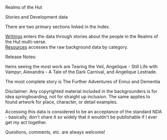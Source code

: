 <html>

<head>
    <meta http-equiv="Content-Type" content="text/html; charset=windows-1252">
    <link rel='stylesheet' type='text/css' href='./stylesheets/layout.css' />
    <link rel="SHORTCUT ICON" HREF="http:www.absynthegrrl.com/stylesheets/7pt02.ico">
    <title>RotHHome</title>
</head>

<body>
<p class="sectioncaption">Realms of the Hut</p>
<p class="regtxt5">Stories and Development data</p>
<p class="regtxt5">There are two primary sections linked in the Index.</p>
<p class="regtxt9"><a href="absynthegrrl/docs/docs_index.htm">Writings</a> enters the data through stories about the people in the Realms of the Hut multi-verse.<br/>
<a href="absynthegrrl/gm_resources/gm_rsrc_inx.htm">Resources</a> accesses the raw background data by category.</p>
<p class="sectioncaption">Release Notes:</p>
<p class="regtxt5">Items seeing the most work are Tearing the Veil, Angelique - Still Life with Vampyr, Alexandra - A Tale of the Dark Carnival, and Angelique Lestrade.</p>
<p class="regtxt5">The most complete story is The Further Adventures of Ennui and Dementia</p>
<p class="regtxt5">Disclaimer: Any copyrighted material included in the backgrounders is for idea springboarding, not for straight up inclusion. The same applies to found artwork for place, character, or detail examples.</p>
<p class="regtxt5">Accessing this data is considered to be an acceptance of the standard NDA - basically, don't share it so widely that it wouldn't be publishable if I ever get my act together.</p>
<p class="regtxt5">Questions, comments, etc. are always welcome!</p>

</body>
</html>
